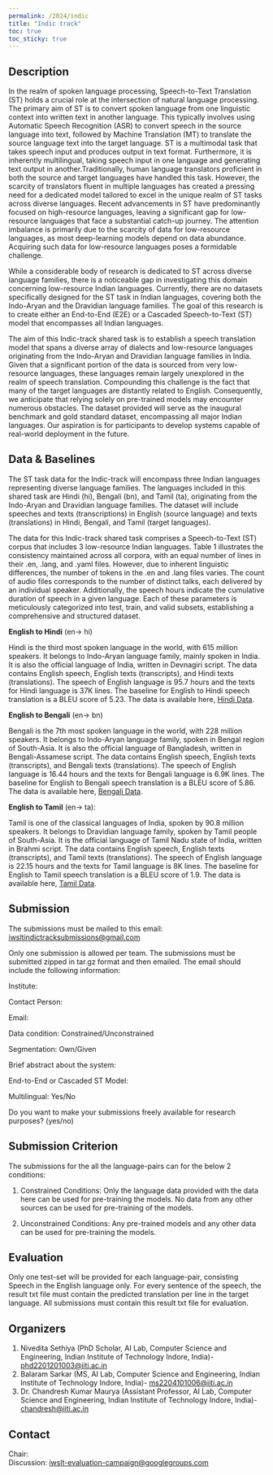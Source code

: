 ```yaml
---
permalink: /2024/indic
title: "Indic track"
toc: true
toc_sticky: true
---
```


<!--
Markdown notes: comments can be formed as in this example;
bulleted lines start with a - ;
if you want to have a line break either put a blank line in between the text or leave two spaces at the end of the line
-->

## Description

In the realm of spoken language processing, Speech-to-Text Translation (ST) holds a crucial role at the intersection of natural language processing. The primary aim of ST is to convert spoken language from one linguistic context into written text in another language. This typically involves using Automatic Speech Recognition (ASR) to convert speech in the source language into text, followed by Machine Translation (MT) to translate the source language text into the target language. ST is a multimodal task that takes speech input and produces output in text format. Furthermore, it is inherently multilingual, taking speech input in one language and generating text output in another.Traditionally, human language translators proficient in both the source and target languages have handled this task. However, the scarcity of translators fluent in multiple languages has created a pressing need for a dedicated model tailored to excel in the unique realm of ST tasks across diverse languages. Recent advancements in ST have predominantly focused on high-resource languages, leaving a significant gap for low-resource languages that face a substantial catch-up journey. The attention imbalance is primarily due to the scarcity of data for low-resource languages, as most deep-learning models depend on data abundance. Acquiring such data for low-resource languages poses a formidable challenge.

While a considerable body of research is dedicated to ST across diverse language families, there is a noticeable gap in investigating this domain concerning low-resource Indian languages. Currently, there are no datasets specifically designed for the ST task in Indian languages, covering both the Indo-Aryan and the Dravidian language families. The goal of this research is to create either an End-to-End (E2E) or a Cascaded Speech-to-Text (ST) model that encompasses all Indian languages.

The aim of this Indic-track shared task is to establish a speech translation model that spans a diverse array of dialects and low-resource languages originating from the Indo-Aryan and Dravidian language families in India. Given that a significant portion of the data is sourced from very low-resource languages, these languages remain largely unexplored in the realm of speech translation. Compounding this challenge is the fact that many of the target languages are distantly related to English. Consequently, we anticipate that relying solely on pre-trained models may encounter numerous obstacles. The dataset provided will serve as the inaugural benchmark and gold standard dataset, encompassing all major Indian languages. Our aspiration is for participants to develop systems capable of real-world deployment in the future.

<!-- Description the task, the languages, and the type of data -->

## Data & Baselines

The ST task data for the Indic-track will encompass three Indian languages representing diverse language families. The languages included in this shared task are Hindi (hi), Bengali (bn), and Tamil (ta), originating from the Indo-Aryan and Dravidian language families. The dataset will include speeches and texts (transcriptions) in English (source language) and texts (translations) in Hindi, Bengali, and Tamil (target languages).

The data for this Indic-track shared task comprises a Speech-to-Text (ST) corpus that includes 3 low-resource Indian languages. Table 1 illustrates the consistency maintained across all corpora, with an equal number of lines in their .en, .lang, and .yaml files. However, due to inherent linguistic differences, the number of tokens in the .en and .lang files varies. The count of audio files corresponds to the number of distinct talks, each delivered by an individual speaker. Additionally, the speech hours indicate the cumulative duration of speech in a given language. Each of these parameters is meticulously categorized into test, train, and valid subsets, establishing a comprehensive and structured dataset.

<!-- Details description of the data and links to download -->

**English to Hindi** (en-> hi) 

Hindi is the third most spoken language in the world, with 615 million speakers. It belongs to Indo-Aryan language family, mainly spoken in India. It is also the official language of India, written in Devnagiri script. The data contains English speech, English texts (transcripts), and Hindi texts (translations). The speech of English language is 95.7 hours and the texts for Hindi language is 37K lines. The baseline for English to Hindi speech translation is a BLEU score of 5.23. The data is available here, [Hindi Data](https://indianinstituteoftechindore-my.sharepoint.com/:u:/g/personal/phd2201201003_iiti_ac_in/Eakl5jrLIGVHrcUYOjnKd1MBuZQixSjwS-z3fFEiF-Q7Bw?e=ahCPV1). 



**English to Bengali** (en-> bn) 

Bengali is the 7th most spoken language in the world, with 228 million speakers. It belongs to Indo-Aryan language family, spoken in Bengal region of South-Asia. It is also the official language of Bangladesh, written in Bengali-Assamese script. The data contains English speech, English texts (transcripts), and Bengali texts (translations). The speech of English language is 16.44 hours and the texts for Bengali language is 6.9K lines. The baseline for English to Bengali speech translation is a BLEU score of 5.86. The data is available here, [Bengali Data](https://indianinstituteoftechindore-my.sharepoint.com/:u:/g/personal/phd2201201003_iiti_ac_in/EYhzdlL7mtNHmEDrhA0Y2NUBWHm15h4aK7hPUvk44Hbp1A?e=0rIjfR). 



**English to Tamil** (en-> ta):  

Tamil is one of the classical languages of India, spoken by 90.8 million speakers. It belongs to Dravidian language family, spoken by Tamil people of South-Asia. It is the official language of Tamil Nadu state of India, written in Brahmi script. The data contains English speech, English texts (transcripts), and Tamil texts (translations). The speech of English language is 22.15 hours and the texts for Tamil language is 8K lines. The baseline for English to Tamil speech translation is a BLEU score of 1.9. The data is available here, [Tamil Data](https://indianinstituteoftechindore-my.sharepoint.com/:u:/g/personal/phd2201201003_iiti_ac_in/EZDmpaF_c4xMoY51HA3qbdEBd5N4iVOcpQ3eZeHtlXBX5g?e=cGe03d). 



<!-- ## Baselines -->

<!-- Links to the baselines to be used (descriptions, publications and/or links to models, code) -->



## Submission

<!-- Description of expected submission format and submission instructions -->
The submissions must be mailed to this email: iwsltindictracksubmissions@gmail.com

Only one submission is allowed per team. The submissions must be submitted zipped in tar.gz format and then emailed. The email should include the following information:

Institute:

Contact Person:

Email:

Data condition: Constrained/Unconstrained

Segmentation: Own/Given

Brief abstract about the system:

End-to-End or Cascaded ST Model:

Multilingual: Yes/No

Do you want to make your submissions freely available for research purposes? (yes/no)


## Submission Criterion
<!-- Description of constraints for contestants to follow -->
The submissions for the all the language-pairs can for the below 2 conditions:

1. Constrained Conditions: Only the language data provided with the data here can be used for pre-training the models. No data from any other sources can be used for pre-training of the models. 

2. Unconstrained Conditions: Any pre-trained models and any other data can be used for pre-training the models.


## Evaluation

<!-- Description of metrics used for evaluation, what the official ranking is based on, links to evaluation scripts -->
Only one test-set will be provided for each language-pair, consisting Speech in the English language only. 
For every sentence of the speech, the result txt file must contain the predicted translation per line in the target language. All submissions must contain this result txt file for evaluation.  

## Organizers

<!-- List of organizers' names and affiliations -->

1. Nivedita Sethiya (PhD Scholar, AI Lab, Computer Science and Engineering, Indian Institute of Technology Indore, India)- phd2201201003@iiti.ac.in
2. Balaram Sarkar (MS, AI Lab, Computer Science and Engineering, Indian Institute of Technology Indore, India)- ms2204101006@iiti.ac.in
3. Dr. Chandresh Kumar Maurya (Assistant Professor, AI Lab, Computer Science and Engineering, Indian Institute of Technology Indore, India)- chandresh@iiti.ac.in

## Contact

<!-- Add chair(s) and their contact info, as well as standard google group -->
Chair:   
Discussion: <iwslt-evaluation-campaign@googlegroups.com>

